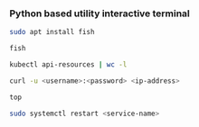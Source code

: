 ### Python based utility interactive terminal
```bash
sudo apt install fish
```
```bash
fish
```
```bash
kubectl api-resources | wc -l
```
```bash
curl -u <username>:<password> <ip-address>
```
```bash
top
```
```bash
sudo systemctl restart <service-name>
```
